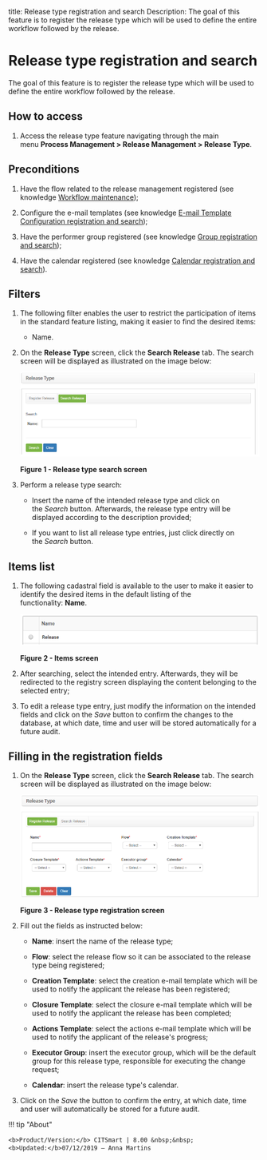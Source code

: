 title: Release type registration and search
Description: The goal of this feature is to register the release type which will be used to define the entire workflow followed by the release.

# Release type registration and search

The goal of this feature is to register the release type which will be used to
define the entire workflow followed by the release.

How to access
-------------

1.  Access the release type feature navigating through the main menu **Process
    Management > Release Management > Release Type**.

Preconditions
-------------

1.  Have the flow related to the release management registered (see
    knowledge [Workflow maintenance][1]);

2.  Configure the e-mail templates (see knowledge [E-mail Template Configuration
    registration and search][2]);

3.  Have the performer group registered (see knowledge [Group registration and
    search][3]);

4.  Have the calendar registered (see knowledge [Calendar registration and
    search][4]).

Filters
-------

1.  The following filter enables the user to restrict the participation of items
    in the standard feature listing, making it easier to find the desired items:

    - Name.

2.  On the **Release Type** screen, click the **Search Release** tab. The search
    screen will be displayed as illustrated on the image below:

    ![figure](images/type-1.png)
   
    **Figure 1 - Release type search screen**

3.  Perform a release type search:

    - Insert the name of the intended release type and click on the *Search* button. Afterwards, the release type entry will
    be displayed according to the description provided;

    - If you want to list all release type entries, just click directly on the *Search* button.

Items list
----------

1.  The following cadastral field is available to the user to make it easier to
    identify the desired items in the default listing of the
    functionality: **Name**.

    ![figure](images/type-2.png)
   
    **Figure 2 - Items screen**

2.  After searching, select the intended entry. Afterwards, they will be
    redirected to the registry screen displaying the content belonging to the
    selected entry;

3.  To edit a release type entry, just modify the information on the intended
    fields and click on the *Save* button to confirm the changes to the
    database, at which date, time and user will be stored automatically for a
    future audit.

Filling in the registration fields
----------------------------------

1.  On the **Release Type** screen, click the **Search Release** tab. The search
    screen will be displayed as illustrated on the image below:

    ![figure](images/type-3.png)
   
    **Figure 3 - Release type registration screen**

2.  Fill out the fields as instructed below:

    - **Name**: insert the name of the release type;

    - **Flow**: select the release flow so it can be associated to the release type being registered;

    - **Creation Template**: select the creation e-mail template which will be used to notify the applicant the release has
    been registered;

    - **Closure Template**: select the closure e-mail template which will be used to notify the applicant the release has
    been completed;

    - **Actions Template**: select the actions e-mail template which will be used to notify the applicant of the release's 
    progress;

    - **Executor Group**: insert the executor group, which will be the default group for this release type, responsible for 
    executing the change request;

    - **Calendar**: insert the release type's calendar.

3.  Click on the *Save* the button to confirm the entry, at which date, time and
    user will automatically be stored for a future audit.


[1]:/en-us/citsmart-platform-7/workflow/workflow-management.html
[2]:/en-us/citsmart-platform-7/plataform-administration/email-settings/configure-email-template.html
[3]:/en-us/citsmart-platform-7/initial-settings/access-settings/user/group.html
[4]:/en-us/citsmart-platform-7/plataform-administration/time/create-calendar.html

!!! tip "About"

    <b>Product/Version:</b> CITSmart | 8.00 &nbsp;&nbsp;
    <b>Updated:</b>07/12/2019 – Anna Martins

